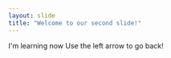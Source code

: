 ```yaml
---
layout: slide
title: "Welcome to our second slide!"
---
```

I'm learning now
Use the left arrow to go back!
